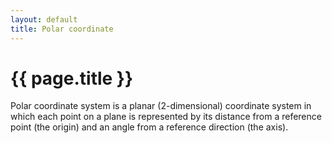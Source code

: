 ```yaml
---
layout: default
title: Polar coordinate
---
```


# {{ page.title }}

Polar coordinate system is a planar (2-dimensional) coordinate system in which
each point on a plane is represented by its distance from a reference point
(the origin) and an angle from a reference direction (the axis).

<div id="sketch-holder">
  <!-- Our sketch will go here! -->
</div>


<script language="javascript" type="text/javascript" src="/js/p5.min.js"></script>
<script language="javascript" type="text/javascript" src="/js/polar.js"></script>
